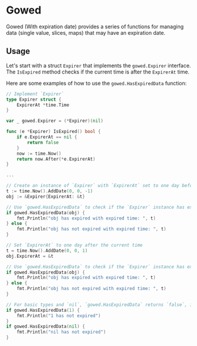# Gowed

Gowed (With expiration date) provides a series of functions for managing data (single value, slices, maps) that may have an expiration date.

## Usage

Let's start with a struct `Expirer` that implements the `gowed.Expirer` interface. The `IsExpired` method checks if the current time is after the `ExpirerAt` time.

Here are some examples of how to use the `gowed.HasExpiredData` function:

```go
// Implement `Expirer`
type Expirer struct {
	ExpirerAt *time.Time
}

var _ gowed.Expirer = (*Expirer)(nil)

func (e *Expirer) IsExpired() bool {
	if e.ExpirerAt == nil {
		return false
	}
	now := time.Now()
	return now.After(*e.ExpirerAt)
}

...

// Create an instance of `Expirer` with `ExpirerAt` set to one day before the current time
t := time.Now().AddDate(0, 0, -1)
obj := &Expirer{ExpirerAt: &t}

// Use `gowed.HasExpiredData` to check if the `Expirer` instance has expired
if gowed.HasExpiredData(obj) {
    fmt.Println("obj has expired with expired time: ", t)
} else {
    fmt.Println("obj has not expired with expired time: ", t)
}

// Set `ExpirerAt` to one day after the current time
t = time.Now().AddDate(0, 0, 1)
obj.ExpirerAt = &t

// Use `gowed.HasExpiredData` to check if the `Expirer` instance has expired
if gowed.HasExpiredData(obj) {
    fmt.Println("obj has expired with expired time: ", t)
} else {
    fmt.Println("obj has not expired with expired time: ", t)
}

// For basic types and `nil`, `gowed.HasExpiredData` returns `false`, indicating they have not expired
if gowed.HasExpiredData(1) {
    fmt.Println("1 has not expired")
}
if gowed.HasExpiredData(nil) {
    fmt.Println("nil has not expired")
}
```